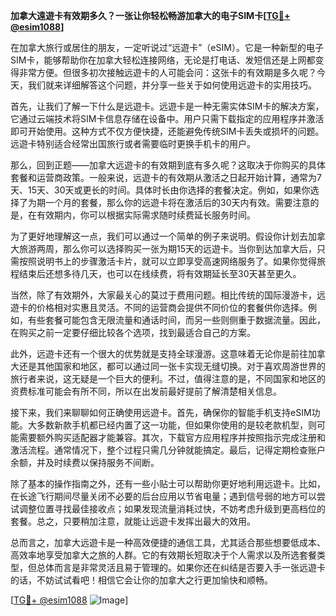 **加拿大遠遊卡有效期多久？一张让你轻松畅游加拿大的电子SIM卡[[TG💪+ @esim1088](https://t.me/s/esim1088)]**

在加拿大旅行或居住的朋友，一定听说过“远遊卡”（eSIM）。它是一种新型的电子SIM卡，能够帮助你在加拿大轻松连接网络，无论是打电话、发短信还是上网都变得非常方便。但很多初次接触远遊卡的人可能会问：这张卡的有效期是多久呢？今天，我们就来详细解答这个问题，并分享一些关于如何使用远遊卡的实用技巧。

首先，让我们了解一下什么是远遊卡。远遊卡是一种无需实体SIM卡的解决方案，它通过云端技术将SIM卡信息存储在设备中。用户只需下载指定的应用程序并激活即可开始使用。这种方式不仅方便快捷，还能避免传统SIM卡丢失或损坏的问题。远遊卡特别适合经常出国旅行或者需要临时更换手机卡的用户。

那么，回到正题——加拿大远遊卡的有效期到底有多久呢？这取决于你购买的具体套餐和运营商政策。一般来说，远遊卡的有效期从激活之日起开始计算，通常为7天、15天、30天或更长的时间。具体时长由你选择的套餐决定。例如，如果你选择了为期一个月的套餐，那么你的远遊卡将在激活后的30天内有效。需要注意的是，在有效期内，你可以根据实际需求随时续费延长服务时间。

为了更好地理解这一点，我们可以通过一个简单的例子来说明。假设你计划去加拿大旅游两周，那么你可以选择购买一张为期15天的远遊卡。当你到达加拿大后，只需按照说明书上的步骤激活卡片，就可以立即享受高速网络服务了。如果你觉得旅程结束后还想多待几天，也可以在线续费，将有效期延长至30天甚至更久。

当然，除了有效期外，大家最关心的莫过于费用问题。相比传统的国际漫游卡，远遊卡的价格相对实惠且灵活。不同的运营商会提供不同价位的套餐供你选择。例如，有些套餐可能包含无限流量和通话时间，而另一些则侧重于数据流量。因此，在购买之前一定要仔细比较各个选项，找到最适合自己的方案。

此外，远遊卡还有一个很大的优势就是支持全球漫游。这意味着无论你是前往加拿大还是其他国家和地区，都可以通过同一张卡实现无缝切换。对于喜欢周游世界的旅行者来说，这无疑是一个巨大的便利。不过，值得注意的是，不同国家和地区的资费标准可能会有所不同，所以在出发前最好提前了解清楚相关信息。

接下来，我们来聊聊如何正确使用远遊卡。首先，确保你的智能手机支持eSIM功能。大多数新款手机都已经内置了这一功能，但如果你使用的是较老款机型，则可能需要额外购买适配器才能兼容。其次，下载官方应用程序并按照指示完成注册和激活流程。通常情况下，整个过程只需几分钟就能搞定。最后，记得定期检查账户余额，并及时续费以保持服务不间断。

除了基本的操作指南之外，还有一些小贴士可以帮助你更好地利用远遊卡。比如，在长途飞行期间尽量关闭不必要的后台应用以节省电量；遇到信号弱的地方可以尝试调整位置寻找最佳接收点；如果发现流量消耗过快，不妨考虑升级到更高档位的套餐。总之，只要稍加注意，就能让远遊卡发挥出最大的效用。

总而言之，加拿大远遊卡是一种高效便捷的通信工具，尤其适合那些想要低成本、高效率地享受加拿大之旅的人群。它的有效期长短取决于个人需求以及所选套餐类型，但总体而言是非常灵活且易于管理的。如果你还在纠结是否要入手一张远遊卡的话，不妨试试看吧！相信它会让你的加拿大之行更加愉快和顺畅。

[[TG💪+ @esim1088](https://t.me/s/esim1088) ![Image](https://i.postimg.cc/4NQfJmqS/Snipaste-2025-05-13-00-14-12.png)]